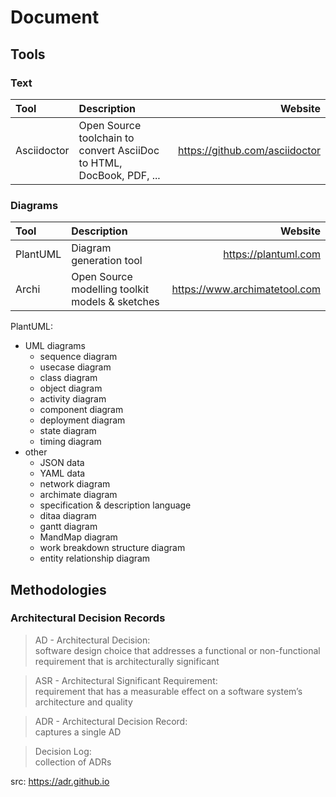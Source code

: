 # Document

## Tools

### Text

| Tool        | Description                                                          | Website                        |
| :---------- | :------------------------------------------------------------------- | -----------------------------: |
| Asciidoctor | Open Source toolchain to convert AsciiDoc to HTML, DocBook, PDF, ... | https://github.com/asciidoctor |

### Diagrams 

| Tool     | Description                                     | Website                       |
| :------- | :---------------------------------------------- | ----------------------------: |
| PlantUML | Diagram generation tool                         | https://plantuml.com          |
| Archi    | Open Source modelling toolkit models & sketches | https://www.archimatetool.com |

PlantUML:
- UML diagrams
  - sequence diagram
  - usecase diagram
  - class diagram
  - object diagram
  - activity diagram
  - component diagram
  - deployment diagram
  - state diagram
  - timing diagram
- other
  - JSON data
  - YAML data
  - network diagram
  - archimate diagram
  - specification & description language
  - ditaa diagram
  - gantt diagram
  - MandMap diagram
  - work breakdown structure diagram
  - entity relationship diagram 

## Methodologies 

### Architectural Decision Records

> AD - Architectural Decision:  
> software design choice that addresses a functional or non-functional requirement that is architecturally significant  
 
> ASR - Architectural Significant Requirement:  
> requirement that has a measurable effect on a software system’s architecture and quality

> ADR - Architectural Decision Record:  
> captures a single AD
 
> Decision Log:  
> collection of ADRs

src: https://adr.github.io